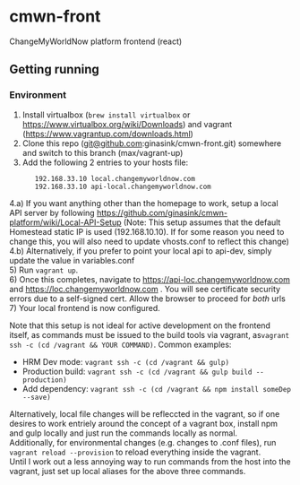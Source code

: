 # cmwn-front
ChangeMyWorldNow platform frontend (react)
## Getting running
### Environment
1) Install virtualbox (`brew install virtualbox` or https://www.virtualbox.org/wiki/Downloads) and vagrant (https://www.vagrantup.com/downloads.html)   
2) Clone this repo (git@github.com:ginasink/cmwn-front.git) somewhere and switch to this branch (max/vagrant-up)   
3) Add the following 2 entries to your hosts file:
   ```
      192.168.33.10 local.changemyworldnow.com
      192.168.33.10 api-local.changemyworldnow.com
   ```
4.a) If you want anything other than the homepage to work, setup a local API server by following https://github.com/ginasink/cmwn-platform/wiki/Local-API-Setup (Note: This setup assumes that the default Homestead static IP is used (192.168.10.10). If for some reason you need to change this, you will also need to update vhosts.conf to reflect this change)   
4.b) Alternatively, if you prefer to point your local api to api-dev, simply update the value in variables.conf   
5) Run `vagrant up`.   
6) Once this completes, navigate to https://api-loc.changemyworldnow.com and https://loc.changemyworldnow.com . You will see certificate security errors due to a self-signed cert. Allow the browser to proceed for *both* urls   
7) Your local frontend is now configured.   


 Note that this setup is not ideal for active development on the frontend itself, as commands must be issued to the build tools via vagrant, as`vagrant ssh -c (cd /vagrant && YOUR COMMAND)`. Common examples:   
- HRM Dev mode: `vagrant ssh -c (cd /vagrant && gulp)`
- Production build: `vagrant ssh -c (cd /vagrant && gulp build --production)`
- Add dependency: `vagrant ssh -c (cd /vagrant && npm install someDep --save)`   
   
Alternatively, local file changes will be refleccted in the vagrant, so if one desires to work entriely around the concept of a vagrant box, install npm and gulp locally and just run the commands locally as normal.   
Additionally, for environmental changes (e.g. changes to .conf files), run `vagrant reload --provision` to reload everything inside the vagrant.   
Until I work out a less annoying way to run commands from the host into the vagrant, just set up local aliases for the above three commands.   

